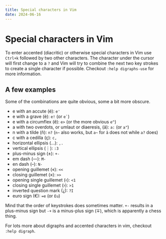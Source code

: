 ```yaml
---
title: Special characters in Vim
date: 2024-06-16
---
```


# Special characters in Vim

To enter accented (diacritic) or otherwise special characters in Vim use
`Ctrl+k` followed by two other characters. The character under the cursor will
first change to a `?` and Vim will try to combine the next two key strokes to
create a single character if possible. Checkout `:help digraphs-use` for more
information.

## A few examples

Some of the combinations are quite obvious, some a bit more obscure.

- e with an accute (é): `e'`
- e with a grave (è): `e!` (or `` e` ``)
- e with a circumflex (ê): `e>` (or the more obvious `e^`)
- a with two overdots, or umlaut or diaeresis, (ä): `a:` (or `a"`)
- n with a tilde (ñ): `n?` (`n~` also works, but `a~` for `ã` does not while
  `a?` does)
- c with a cedilla (ç): `c,`
- horizontal ellipsis (…): `,.`
- vertical ellipsis (⋮): `:3`
- plus-minus sign (±): `+-`
- em dash (—): `M-`
- en dash (–): `N-`
- opening guillemet («): `<<`
- closing guillemet (»): `>>`
- opening single guillemet (‹): `<1`
- closing single guillemet (›): `>1`
- inverted question mark (¿): `?I`
- euro sign (€): `=e` (or `Eu`)

Mind that the order of keystrokes does sometimes matter. `+-` results in a
plus-minus sign but `-+` is a minus-plus sign (∓), which is apparently a chess
thing.

For lots more about digraphs and accented characters in vim, checkout
`:help digraph`.
